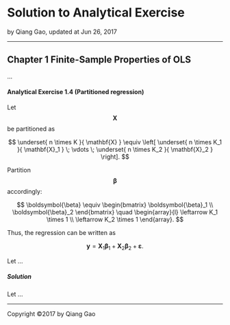 # Solution to Analytical Exercise

by Qiang Gao, updated at Jun 26, 2017

---

## Chapter 1 Finite-Sample Properties of OLS

...

#### Analytical Exercise 1.4 (Partitioned regression)

Let $$ \mathbf{X} $$ be partitioned as

$$
\underset{ n \times K }{ \mathbf{X} } \equiv
\left[
\underset{ n \times K_1 }{ \mathbf{X}_1 } \;
\vdots \;
\underset{ n \times K_2 }{ \mathbf{X}_2 }
\right].
$$

Partition $$ \boldsymbol{\beta} $$ accordingly:

$$
\boldsymbol{\beta} \equiv
\begin{bmatrix}
\boldsymbol{\beta}_1 \\ \boldsymbol{\beta}_2
\end{bmatrix}
\quad
\begin{array}{l}
\leftarrow K_1 \times 1
\\
\leftarrow K_2 \times 1
\end{array}.
$$

Thus, the regression can be written as

$$
\mathbf{y} =
\mathbf{X}_1 \boldsymbol{ \beta }_1 +
\mathbf{X}_2 \boldsymbol{ \beta }_2 +
\boldsymbol{ \varepsilon }.
$$

Let ...

##### Solution

Let ...

---

Copyright ©2017 by Qiang Gao